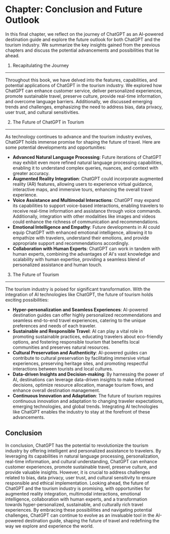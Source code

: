 Chapter: Conclusion and Future Outlook
======================================

In this final chapter, we reflect on the journey of ChatGPT as an AI-powered destination guide and explore the future outlook for both ChatGPT and the tourism industry. We summarize the key insights gained from the previous chapters and discuss the potential advancements and possibilities that lie ahead.

1. Recapitulating the Journey
-----------------------------

Throughout this book, we have delved into the features, capabilities, and potential applications of ChatGPT in the tourism industry. We explored how ChatGPT can enhance customer service, deliver personalized experiences, promote sustainable travel, preserve culture, provide real-time information, and overcome language barriers. Additionally, we discussed emerging trends and challenges, emphasizing the need to address bias, data privacy, user trust, and cultural sensitivities.

2. The Future of ChatGPT in Tourism
-----------------------------------

As technology continues to advance and the tourism industry evolves, ChatGPT holds immense promise for shaping the future of travel. Here are some potential developments and opportunities:

* **Advanced Natural Language Processing**: Future iterations of ChatGPT may exhibit even more refined natural language processing capabilities, enabling it to understand complex queries, nuances, and context with greater accuracy.
* **Augmented Reality Integration**: ChatGPT could incorporate augmented reality (AR) features, allowing users to experience virtual guidance, interactive maps, and immersive tours, enhancing the overall travel experience.
* **Voice Assistance and Multimodal Interactions**: ChatGPT may expand its capabilities to support voice-based interactions, enabling travelers to receive real-time information and assistance through voice commands. Additionally, integration with other modalities like images and videos could enhance the richness of communication and recommendations.
* **Emotional Intelligence and Empathy**: Future developments in AI could equip ChatGPT with enhanced emotional intelligence, allowing it to empathize with travelers, understand their emotions, and provide appropriate support and recommendations accordingly.
* **Collaboration with Human Experts**: ChatGPT can work in tandem with human experts, combining the advantages of AI's vast knowledge and scalability with human expertise, providing a seamless blend of personalized assistance and human touch.

3. The Future of Tourism
------------------------

The tourism industry is poised for significant transformation. With the integration of AI technologies like ChatGPT, the future of tourism holds exciting possibilities:

* **Hyper-personalization and Seamless Experiences**: AI-powered destination guides can offer highly personalized recommendations and seamless end-to-end travel experiences, catering to the unique preferences and needs of each traveler.
* **Sustainable and Responsible Travel**: AI can play a vital role in promoting sustainable practices, educating travelers about eco-friendly options, and fostering responsible tourism that benefits local communities and preserves natural resources.
* **Cultural Preservation and Authenticity**: AI-powered guides can contribute to cultural preservation by facilitating immersive virtual experiences, preserving heritage sites, and promoting respectful interactions between tourists and local cultures.
* **Data-driven Insights and Decision-making**: By harnessing the power of AI, destinations can leverage data-driven insights to make informed decisions, optimize resource allocation, manage tourism flows, and enhance overall destination management.
* **Continuous Innovation and Adaptation**: The future of tourism requires continuous innovation and adaptation to changing traveler expectations, emerging technologies, and global trends. Integrating AI technologies like ChatGPT enables the industry to stay at the forefront of these advancements.

Conclusion
----------

In conclusion, ChatGPT has the potential to revolutionize the tourism industry by offering intelligent and personalized assistance to travelers. By leveraging its capabilities in natural language processing, personalization, real-time information, and cultural understanding, ChatGPT can enhance customer experiences, promote sustainable travel, preserve culture, and provide valuable insights. However, it is crucial to address challenges related to bias, data privacy, user trust, and cultural sensitivity to ensure responsible and ethical implementation. Looking ahead, the future of ChatGPT and the tourism industry is promising, with opportunities for augmented reality integration, multimodal interactions, emotional intelligence, collaboration with human experts, and a transformation towards hyper-personalized, sustainable, and culturally rich travel experiences. By embracing these possibilities and navigating potential challenges, ChatGPT can continue to evolve as an invaluable tool in the AI-powered destination guide, shaping the future of travel and redefining the way we explore and experience the world.
